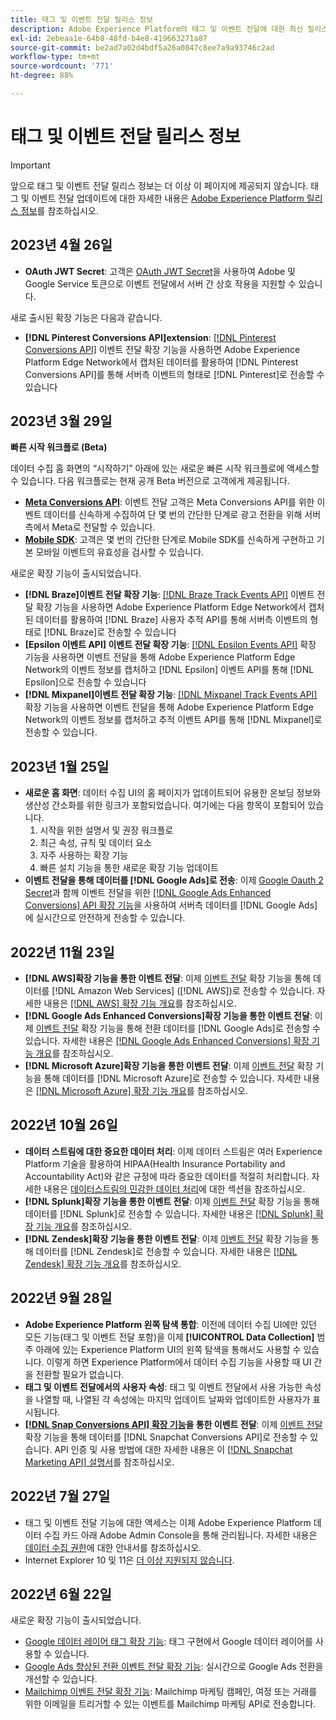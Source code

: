 ```yaml
---
title: 태그 및 이벤트 전달 릴리스 정보
description: Adobe Experience Platform의 태그 및 이벤트 전달에 대한 최신 릴리스 정보입니다.
exl-id: 2ebeaa1e-64b8-48fd-b4e8-419663271a87
source-git-commit: be2ad7a02d4bdf5a26a0847c8ee7a9a93746c2ad
workflow-type: tm+mt
source-wordcount: '771'
ht-degree: 88%

---
```


# 태그 및 이벤트 전달 릴리스 정보

>[!IMPORTANT]
>
>앞으로 태그 및 이벤트 전달 릴리스 정보는 더 이상 이 페이지에 제공되지 않습니다. 태그 및 이벤트 전달 업데이트에 대한 자세한 내용은 [Adobe Experience Platform 릴리스 정보](https://experienceleague.adobe.com/docs/experience-platform/release-notes/latest.html#data-collection)를 참조하십시오.

## 2023년 4월 26일

* **OAuth JWT Secret**: 고객은 [OAuth JWT Secret](https://experienceleague.adobe.com/docs/experience-platform/tags/event-forwarding/secrets.html)을 사용하여 Adobe 및 Google Service 토큰으로 이벤트 전달에서 서버 간 상호 작용을 지원할 수 있습니다.

새로 출시된 확장 기능은 다음과 같습니다.

* **[!DNL Pinterest Conversions API]extension**: [[!DNL Pinterest Conversions API]](https://experienceleague.adobe.com/docs/experience-platform/tags/extensions/server/pinterest/overview.html) 이벤트 전달 확장 기능을 사용하면 Adobe Experience Platform Edge Network에서 캡처된 데이터를 활용하여 [!DNL Pinterest Conversions API]를 통해 서버측 이벤트의 형태로 [!DNL Pinterest]로 전송할 수 있습니다

## 2023년 3월 29일

**빠른 시작 워크플로 (Beta)**

데이터 수집 홈 화면의 “시작하기” 아래에 있는 새로운 빠른 시작 워크플로에 액세스할 수 있습니다. 다음 워크플로는 현재 공개 Beta 버전으로 고객에게 제공됩니다.

* **[Meta Conversions API](https://experienceleague.adobe.com/docs/experience-platform/tags/extensions/server/meta/overview.html#quick-start)**: 이벤트 전달 고객은 Meta Conversions API를 위한 이벤트 데이터를 신속하게 수집하여 단 몇 번의 간단한 단계로 광고 전환을 위해 서버측에서 Meta로 전달할 수 있습니다.
* **[Mobile SDK](https://developer.adobe.com/client-sdks/documentation/)**: 고객은 몇 번의 간단한 단계로 Mobile SDK를 신속하게 구현하고 기본 모바일 이벤트의 유효성을 검사할 수 있습니다.

새로운 확장 기능이 출시되었습니다.

* **[!DNL Braze]이벤트 전달 확장 기능**: [[!DNL Braze Track Events API]](https://experienceleague.adobe.com/docs/experience-platform/tags/extensions/server/braze/overview.html) 이벤트 전달 확장 기능을 사용하면 Adobe Experience Platform Edge Network에서 캡처된 데이터를 활용하여 [!DNL Braze] 사용자 추적 API를 통해 서버측 이벤트의 형태로 [!DNL Braze]로 전송할 수 있습니다
* **[Epsilon 이벤트 API] 이벤트 전달 확장 기능**: [[!DNL Epsilon Events API]](https://experienceleague.adobe.com/docs/experience-platform/tags/extensions/server/braze/overview.html) 확장 기능을 사용하면 이벤트 전달을 통해 Adobe Experience Platform Edge Network의 이벤트 정보를 캡처하고 [!DNL Epsilon] 이벤트 API를 통해 [!DNL Epsilon]으로 전송할 수 있습니다
* **[!DNL Mixpanel]이벤트 전달 확장 기능**: [[!DNL Mixpanel Track Events API]](https://experienceleague.adobe.com/docs/experience-platform/tags/extensions/server/braze/overview.html) 확장 기능을 사용하면 이벤트 전달을 통해 Adobe Experience Platform Edge Network의 이벤트 정보를 캡처하고 추적 이벤트 API를 통해 [!DNL Mixpanel]로 전송할 수 있습니다.

## 2023년 1월 25일

* **새로운 홈 화면**: 데이터 수집 UI의 홈 페이지가 업데이트되어 유용한 온보딩 정보와 생산성 간소화를 위한 링크가 포함되었습니다. 여기에는 다음 항목이 포함되어 있습니다.
   1. 시작을 위한 설명서 및 권장 워크플로
   1. 최근 속성, 규칙 및 데이터 요소
   1. 자주 사용하는 확장 기능
   1. 빠른 설치 기능을 통한 새로운 확장 기능 업데이트
* **이벤트 전달을 통해 데이터를 [!DNL Google Ads]로 전송**: 이제 [Google Oauth 2 Secret](../ui/event-forwarding/secrets.md#google-oauth2)과 함께 이벤트 전달을 위한 [[!DNL Google Ads Enhanced Conversions] API 확장 기능](../extensions/server/google-ads-enhanced-conversions/overview.md)을 사용하여 서버측 데이터를 [!DNL Google Ads]에 실시간으로 안전하게 전송할 수 있습니다.

## 2022년 11월 23일

* **[!DNL AWS]확장 기능을 통한 이벤트 전달**: 이제 [이벤트 전달](../../tags/ui/event-forwarding/overview.md) 확장 기능을 통해 데이터를 [!DNL Amazon Web Services] ([!DNL AWS])로 전송할 수 있습니다. 자세한 내용은 [[!DNL AWS] 확장 기능 개요](../../tags/extensions/server/aws/overview.md)를 참조하십시오.
* **[!DNL Google Ads Enhanced Conversions]확장 기능을 통한 이벤트 전달**: 이제 [이벤트 전달](../../tags/ui/event-forwarding/overview.md) 확장 기능을 통해 전환 데이터를 [!DNL Google Ads]로 전송할 수 있습니다. 자세한 내용은 [[!DNL Google Ads Enhanced Conversions] 확장 기능 개요](../../tags/extensions/server/google-ads-enhanced-conversions/overview.md)를 참조하십시오.
* **[!DNL Microsoft Azure]확장 기능을 통한 이벤트 전달**: 이제 [이벤트 전달](../../tags/ui/event-forwarding/overview.md) 확장 기능을 통해 데이터를 [!DNL Microsoft Azure]로 전송할 수 있습니다. 자세한 내용은 [[!DNL Microsoft Azure] 확장 기능 개요](../../tags/extensions/server/azure/overview.md)를 참조하십시오.

## 2022년 10월 26일

* **데이터 스트림에 대한 중요한 데이터 처리**: 이제 데이터 스트림은 여러 Experience Platform 기술을 활용하여 HIPAA(Health Insurance Portability and Accountability Act)와 같은 규정에 따라 중요한 데이터를 적절히 처리합니다. 자세한 내용은 [데이터스트림의 민감한 데이터 처리](../../datastreams/overview.md#sensitive)에 대한 섹션을 참조하십시오.
* **[!DNL Splunk]확장 기능을 통한 이벤트 전달**: 이제 [이벤트 전달](../ui/event-forwarding/overview.md) 확장 기능을 통해 데이터를 [!DNL Splunk]로 전송할 수 있습니다. 자세한 내용은 [[!DNL Splunk] 확장 기능 개요](../extensions/server/splunk/overview.md)를 참조하십시오.
* **[!DNL Zendesk]확장 기능을 통한 이벤트 전달**: 이제 [이벤트 전달](../ui/event-forwarding/overview.md) 확장 기능을 통해 데이터를 [!DNL Zendesk]로 전송할 수 있습니다. 자세한 내용은 [[!DNL Zendesk] 확장 기능 개요](../extensions/server/zendesk/overview.md)를 참조하십시오.

## 2022년 9월 28일

* **Adobe Experience Platform 왼쪽 탐색 통합**: 이전에 데이터 수집 UI에만 있던 모든 기능(태그 및 이벤트 전달 포함)을 이제 **[!UICONTROL Data Collection]** 범주 아래에 있는 Experience Platform UI의 왼쪽 탐색을 통해서도 사용할 수 있습니다. 이렇게 하면 Experience Platform에서 데이터 수집 기능을 사용할 때 UI 간을 전환할 필요가 없습니다.
* **태그 및 이벤트 전달에서의 사용자 속성**: 태그 및 이벤트 전달에서 사용 가능한 속성을 나열할 때, 나열된 각 속성에는 마지막 업데이트 날짜와 업데이트한 사용자가 표시됩니다.
* **[[!DNL Snap Conversions API] 확장 기능](https://exchange.adobe.com/apps/ec/108550)을 통한 이벤트 전달**: 이제 [이벤트 전달](../../tags/ui/event-forwarding/overview.md) 확장 기능을 통해 데이터를 [!DNL Snapchat Conversions API]로 전송할 수 있습니다. API 인증 및 사용 방법에 대한 자세한 내용은 이 [[!DNL Snapchat Marketing API] 설명서](https://marketingapi.snapchat.com/docs/conversion.html)를 참조하십시오.

## 2022년 7월 27일

* 태그 및 이벤트 전달 기능에 대한 액세스는 이제 Adobe Experience Platform 데이터 수집 카드 아래 Adobe Admin Console을 통해 관리됩니다. 자세한 내용은 [데이터 수집 권한](../../collection/permissions.md)에 대한 안내서를 참조하십시오.
* Internet Explorer 10 및 11은 [더 이상 지원되지 않습니다](../ie-deprecation.md).

## 2022년 6월 22일

새로운 확장 기능이 출시되었습니다.

* [Google 데이터 레이어 태그 확장 기능](../extensions/client/google-data-layer/overview.md): 태그 구현에서 Google 데이터 레이어를 사용할 수 있습니다.
* [Google Ads 향상된 전환 이벤트 전달 확장 기능](https://partners.adobe.com/exchangeprogram/experiencecloud/exchange.details.108630.html): 실시간으로 Google Ads 전환을 개선할 수 있습니다.
* [Mailchimp 이벤트 전달 확장 기능](../extensions/server/mailchimp/overview.md): Mailchimp 마케팅 캠페인, 여정 또는 거래를 위한 이메일을 트리거할 수 있는 이벤트를 Mailchimp 마케팅 API로 전송합니다.